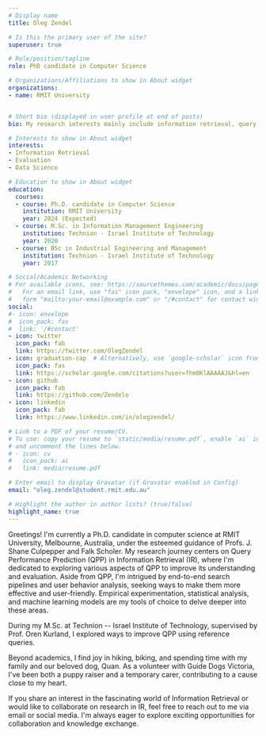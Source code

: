 ```yaml
---
# Display name
title: Oleg Zendel

# Is this the primary user of the site?
superuser: true

# Role/position/tagline
role: PhD candidate in Computer Science

# Organizations/Affiliations to show in About widget
organizations:
- name: RMIT University


# Short bio (displayed in user profile at end of posts)
bio: My research interests mainly include information retrieval, query-performance prediction (QPP) and its evaluation.

# Interests to show in About widget
interests:
- Information Retrieval
- Evaluation
- Data Science

# Education to show in About widget
education:
  courses:
  - course: Ph.D. candidate in Computer Science
    institution: RMIT University
    year: 2024 (Expected)
  - course: M.Sc. in Information Management Engineering
    institution: Technion - Israel Institute of Technology
    year: 2020
  - course: BSc in Industrial Engineering and Management
    institution: Technion - Israel Institute of Technology
    year: 2017

# Social/Academic Networking
# For available icons, see: https://sourcethemes.com/academic/docs/page-builder/#icons
#   For an email link, use "fas" icon pack, "envelope" icon, and a link in the
#   form "mailto:your-email@example.com" or "/#contact" for contact widget.
social:
#- icon: envelope
#  icon_pack: fas
#  link: '/#contact'
- icon: twitter
  icon_pack: fab
  link: https://twitter.com/OlegZendel
- icon: graduation-cap  # Alternatively, use `google-scholar` icon from `ai` icon pack
  icon_pack: fas
  link: https://scholar.google.com/citations?user=fhm0KlAAAAAJ&hl=en
- icon: github
  icon_pack: fab
  link: https://github.com/Zendelo
- icon: linkedin
  icon_pack: fab
  link: https://www.linkedin.com/in/olegzendel/

# Link to a PDF of your resume/CV.
# To use: copy your resume to `static/media/resume.pdf`, enable `ai` icons in `params.toml`, 
# and uncomment the lines below.
# - icon: cv
#   icon_pack: ai
#   link: media/resume.pdf

# Enter email to display Gravatar (if Gravatar enabled in Config)
email: "oleg.zendel@student.rmit.edu.au"

# Highlight the author in author lists? (true/false)
highlight_name: true
---
```


Greetings! I'm currently a Ph.D. candidate in computer science at RMIT University, Melbourne, Australia, under the esteemed guidance of Profs. J. Shane Culpepper and Falk Scholer.
My research journey centers on Query Performance Prediction (QPP) in Information Retrieval (IR), where I'm dedicated to exploring various aspects of QPP to improve its understanding and evaluation.
Aside from QPP, I'm intrigued by end-to-end search pipelines and user behavior analysis, seeking ways to make them more effective and user-friendly.
Empirical experimentation, statistical analysis, and machine learning models are my tools of choice to delve deeper into these areas.

During my M.Sc. at Technion -- Israel Institute of Technology, supervised by Prof. Oren Kurland, I explored ways to improve QPP using reference queries.

Beyond academics, I find joy in hiking, biking, and spending time with my family and our beloved dog, Quan.
As a volunteer with Guide Dogs Victoria, I've been both a puppy raiser and a temporary carer, contributing to a cause close to my heart.

If you share an interest in the fascinating world of Information Retrieval or would like to collaborate on research in IR, feel free to reach out to me via email or social media.
I'm always eager to explore exciting opportunities for collaboration and knowledge exchange.

[comment]: <> ( {{< icon name="download" pack="fas" >}} Download my {{< staticref "media/demo_resume.pdf" "newtab" >}}resumé{{< /staticref >}}.)